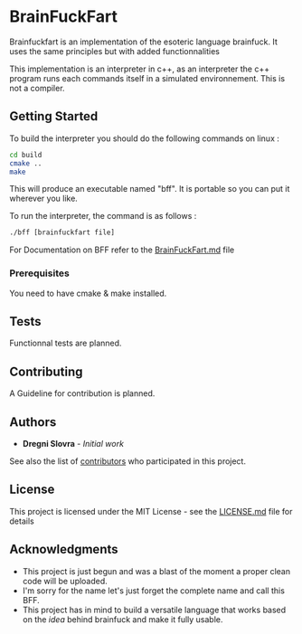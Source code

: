 # BrainFuckFart

Brainfuckfart is an implementation of the esoteric language brainfuck. It uses the same principles but with added functionnalities

This implementation is an interpreter in c++, as an interpreter the c++ program runs each commands itself in a simulated environnement. This is not a compiler.

## Getting Started

To build the interpreter you should do the following commands on linux :

```sh
cd build
cmake ..
make
```

This will produce an executable named "bff". It is portable so you can put it wherever you like.

To run the interpreter, the command is as follows :

```sh
./bff [brainfuckfart file]
```

For Documentation on BFF refer to the [BrainFuckFart.md]() file

### Prerequisites

You need to have cmake & make installed.

## Tests

Functionnal tests are planned.

## Contributing

A Guideline for contribution is planned.

## Authors

* **Dregni Slovra** - *Initial work*

See also the list of [contributors](https://github.com/Dregni/BrainFuckFart/graphs/contributors) who participated in this project.

## License

This project is licensed under the MIT License - see the [LICENSE.md](LICENSE) file for details

## Acknowledgments

* This project is just begun and was a blast of the moment a proper clean code will be uploaded.
* I'm sorry for the name let's just forget the complete name and call this BFF.
* This project has in mind to build a versatile language that works based on the *idea* behind brainfuck and make it fully usable.
